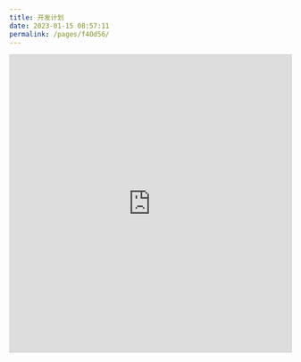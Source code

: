 ```yaml
---
title: 开发计划
date: 2023-01-15 08:57:11
permalink: /pages/f40d56/
---
```


<iframe class="airtable-embed" src="https://airtable.com/embed/shrJ5ZTiBOUL2rId0?backgroundColor=blue&viewControls=on" frameborder="0" onmousewheel="" width="100%" height="533" style="background: transparent; border: 1px solid #ccc;"></iframe>